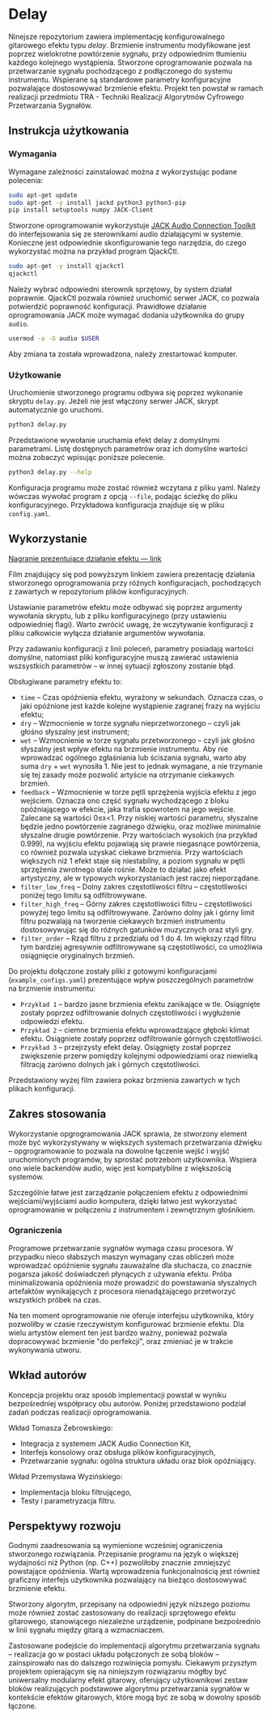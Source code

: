 # Delay
Ninejsze repozytorium zawiera implementację konfigurowalnego gitarowego efektu typu *delay*.
Brzmienie instrumentu modyfikowane jest poprzez wielokrotne powtórzenie sygnału, przy odpowiednim tłumieniu każdego kolejnego wystąpienia.
Stworzone oprogramowanie pozwala na przetwarzanie sygnału pochodzącego z podłączonego do systemu instrumentu.
Wspierane są standardowe parametry konfiguracyjne pozwalające dostosowywać brzmienie efektu.
Projekt ten powstał w ramach realizacji przedmiotu TRA - Techniki Realizacji Algorytmów Cyfrowego Przetwarzania Sygnałów.

## Instrukcja użytkowania

### Wymagania
Wymagane zależności zainstalować można z wykorzystując podane polecenia:
```bash
sudo apt-get update
sudo apt-get -y install jackd python3 python3-pip
pip install setuptools numpy JACK-Client
```
Stworzone oprogramowanie wykorzystuje [JACK Audio Connection Toolkit](https://jackaudio.org/) do interfejsowania się ze sterownikami audio działającymi w systemie. Konieczne jest odpowiednie skonfigurowanie tego narzędzia, do czego wykorzystać można na przykład program QjackCtl.
```bash
sudo apt-get -y install qjackctl
qjackctl
```
Należy wybrać odpowiedni sterownik sprzętowy, by system działał poprawnie. QjackCtl pozwala również uruchomić serwer JACK, co pozwala potwierdzić poprawność konfiguracji. Prawidłowe działanie oprogramowania JACK może wymagać dodania użytkownika do grupy `audio`.
```bash
usermod -a -G audio $USER
```
Aby zmiana ta została wprowadzona, należy zrestartować komputer.

### Użytkowanie
Uruchomienie stworzonego programu odbywa się poprzez wykonanie skryptu `delay.py`. Jeżeli nie jest włączony serwer JACK, skrypt automatycznie go uruchomi.
```bash
python3 delay.py
```
Przedstawione wywołanie uruchamia efekt delay z domyślnymi parametrami. Listę dostępnych parametrów oraz ich domyślne wartości można zobaczyć wpisując poniższe polecenie.
```bash
python3 delay.py --help
```
Konfiguracja programu może zostać również wczytana z pliku yaml. Należy wówczas wywołać program z opcją `--file`, podając ścieżkę do pliku konfiguracyjnego. Przykładowa konfiguracja znajduje się w pliku `config.yaml`.

## Wykorzystanie

[Nagranie prezentujące działanie efektu — link](todo:youtubealbogithub)

Film znajdujący się pod powyższym linkiem zawiera prezentację działania stworzonego oprogramowania przy różnych konfiguracjach, pochodzących z zawartych w repozytorium plików konfiguracyjnych.

Ustawianie parametrów efektu może odbywać się poprzez argumenty wywołania skryptu, lub z pliku konfiguracyjnego (przy ustawieniu odpowiedniej flagi). Warto zwrócić uwagę, że wczytywanie konfiguracji z pliku całkowicie wyłącza działanie argumentów wywołania.

Przy zadawaniu konfiguracji z linii poleceń, parametry posiadają wartości domyślne, natomiast pliki konfiguracyjne muszą zawierać ustawienia wszsystkich parametrów – w innej sytuacji zgłoszony zostanie błąd.

Obsługiwane parametry efektu to:
- `time` – Czas opóźnienia efektu, wyrażony w sekundach. Oznacza czas, o jaki opóźnione jest każde kolejne wystąpienie zagranej frazy na wyjściu efektu;
- `dry` – Wzmocnienie w torze sygnału nieprzetworzonego – czyli jak głośno słyszalny jest instrument;
- `wet` – Wzmocnienie w torze sygnału przetworzonego – czyli jak głośno słyszalny jest wpływ efektu na brzmienie instrumentu. Aby nie wprowadzać ogólnego zgłaśniania lub ściszania sygnału, warto aby suma `dry` + `wet` wynosiła 1. Nie jest to jednak wymagane, a nie trzymanie się tej zasady może pozwolić artyście na otrzymanie ciekawych brzmień. 
- `feedback` – Wzmocnienie w torze pętli sprzężenia wyjścia efektu z jego wejściem. Oznacza ono część sygnału wychodzącego z bloku opóźniającego w efekcie, jaka trafia spowrotem na jego wejście. Zalecane są wartości 0≤x<1. Przy niskiej wartości parametru, słyszalne będzie jedno powtórzenie zagranego dźwięku, oraz możliwe minimalnie słyszalne drugie powtórzenie. Przy wartościach wysokich (na przykład 0.999), na wyjściu efektu pojawiają się prawie niegasnące powtórzenia, co również pozwala uzyskać ciekawe brzmienia. Przy wartościach większych niż 1 efekt staje się niestabilny, a poziom sygnału w pętli sprzężenia zwrotnego stale rośnie. Może to działać jako efekt artystyczny, ale w typowych wykorzystaniach jest raczej nieporządane.
- `filter_low_freq` – Dolny zakres częstotliwości filtru – częstotliwości poniżej tego limitu są odfiltrowywane.
- `filter_high_freq` – Górny zakres częstotliwości filtru – częstotliwości powyżej tego limitu są odfiltrowywane. Zarówno dolny jak i górny limit filtru pozwalają na tworzenie ciekawych brzmień instrumentu dostosowywując się do różnych gatunków muzycznych oraz styli gry.
- `filter_order` – Rząd filtru z przedziału od 1 do 4. Im większy rząd filtru tym bardziej agresywnie odfiltrowywane są częstotliwości, co umożliwia osiągnięcie oryginalnych brzmień.

Do projektu dołączone zostały pliki z gotowymi konfiguracjami (`example_configs.yaml`) prezentujące wpływ poszczególnych parametrów na brzmienie instrumentu:
- `Przykład 1` – bardzo jasne brzmienia efektu zanikające w tle. Osiągnięte zostały poprzez odfiltrowanie dolnych częstotliwości i wygłużenie odpowiedzi efektu.
- `Przykład 2` – ciemne brzmienia efektu wprowadzające głęboki klimat efektu. Osiągniete zostały poprzez odfiltrowanie górnych częstotliwości.
- `Przykład 3` – przejrzysty efekt delay. Osiągnięty został poprzez zwiększenie przerw pomiędzy kolejnymi odpowiedziami oraz niewielką filtracją zarówno dolnych jak i górnych częstotliwości.


Przedstawiony wyżej film zawiera pokaz brzmienia zawartych w tych plikach konfiguracji.

## Zakres stosowania
Wykorzystanie opgrogramowania JACK sprawia, że stworzony element może być wykorzystywany w większych systemach przetwarzania dźwięku – opgrogramowanie to pozwala na dowolne łączenie wejść i wyjść uruchomionych programów, by sprostać potrzebom użytkownika. Wspiera ono wiele backendów audio, więc jest kompatybilne z większością systemów.

Szczególnie łatwe jest zarządzanie połączeniem efektu z odpowiednimi wejściami/wyjściami audio komputera, dzięki łatwo jest wykorzystać oprogramowanie w połączeniu z instrumentem i zewnętrznym głośnikiem.

### Ograniczenia

Programowe przetwarzanie sygnałów wymaga czasu procesora. W przypadku nieco słabszych maszyn wymagany czas obliczeń może wprowadzać opóźnienie sygnału zauważalne dla słuchacza, co znacznie pogarsza jakość doświadczeń płynących z używania efektu. Próba minimalizowania opóźnienia może prowadzić do powstawania słyszalnych artefaktów wynikających z procesora nienadążającego przetworzyć wszystkich próbek na czas.

Na ten moment oprogramowanie nie oferuje interfejsu użytkownika, który pozwoliłby w czasie rzeczywistym konfigurować brzmienie efektu. Dla wielu artystów element ten jest bardzo ważny, ponieważ pozwala dopracowywać brzmienie "do perfekcji", oraz zmieniać je w trakcie wykonywania utworu.


## Wkład autorów
Koncepcja projektu oraz sposób implementacji powstał w wyniku bezpośredniej współpracy obu autorów. Poniżej przedstawiono podział zadań podczas realizacji oprogramowania.

Wkład Tomasza Żebrowskiego:
- Integracja z systemem JACK Audio Connection Kit,
- Interfejs konsolowy oraz obsługa plików konfiguracyjnych,
- Przetwarzanie sygnału: ogólna struktura układu oraz blok opóźniający.

Wkład Przemysława Wyzińskiego:
- Implementacja bloku filtrującego,
- Testy i parametryzacja filtru.

## Perspektywy rozwoju
Godnymi zaadresowania są wymienione wcześniej ograniczenia stworzonego rozwiązania. Przepisanie programu na język o większej wydajności niż Python (np. C++) pozwoliłoby znacznie zmniejszyć powstające opóźnienia. Wartą wprowadzenia funkcjonalnością jest również graficzny interfejs użytkownika pozwalający na bieżąco dostosowywać brzmienie efektu. 

Stworzony algorytm, przepisany na odpowiedni język niższego poziomu może również zostać zastosowany do realizacji sprzętowego efektu gitarowego, stanowiącego niezależne urządzenie, podpinane bezpośrednio w linii sygnału między gitarą a wzmacniaczem.

Zastosowane podejście do implementacji algorytmu przetwarzania sygnału – realizacja go w postaci układu połączonych ze sobą bloków – zainspirowało nas do dalszego rozwinięcia pomysłu. Ciekawym przyszłym projektem opierającym się na niniejszym rozwiązaniu mógłby być uniwersalny modularny efekt gitarowy, oferujący użytkownikowi zestaw bloków realizujących podstawowe algorytmu przetwarzania sygnałów w kontekście efektów gitarowych, które mogą być ze sobą w dowolny sposób łączone.
